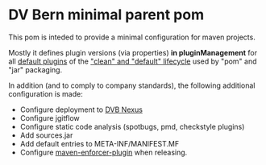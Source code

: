 # DV Bern minimal parent pom
This pom is inteded to provide a minimal configuration for maven projects.

Mostly it defines plugin versions (via properties) **in pluginManagement**
for all [default plugins](https://maven.apache.org/guides/introduction/introduction-to-the-lifecycle.html#Built-in_Lifecycle_Bindings)
of the ["clean" and "default" lifecycle](https://maven.apache.org/guides/introduction/introduction-to-the-lifecycle.html#Lifecycle_Reference)
used by "pom" and "jar" packaging.


In addition (and to comply to company standards), the following additional configuration is made:
* Configure deployment to [DVB Nexus](https://nexus.dvbern.ch)
* Configure jgitflow
* Configure static code analysis (spotbugs, pmd, checkstyle plugins)
* Add sources.jar
* Add default entries to META-INF/MANIFEST.MF
* Configure [maven-enforcer-plugin](http://maven.apache.org/enforcer/maven-enforcer-plugin/) when releasing.
